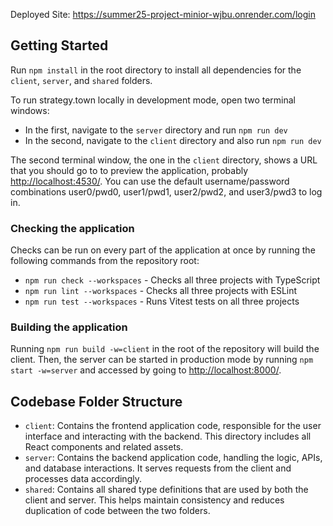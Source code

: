 Deployed Site: https://summer25-project-minior-wjbu.onrender.com/login 

## Getting Started

Run `npm install` in the root directory to install all dependencies for the `client`, `server`, and `shared` folders.

To run strategy.town locally in development mode, open two terminal windows:
 - In the first, navigate to the `server` directory and run `npm run dev`
 - In the second, navigate to the `client` directory and also run `npm run dev`

The second terminal window, the one in the `client` directory, shows a URL that you should go to to preview the application, probably <http://localhost:4530/>. You can use the default username/password combinations user0/pwd0, user1/pwd1, user2/pwd2, and user3/pwd3 to log in.

### Checking the application

Checks can be run on every part of the application at once by running the following commands from the repository root:

- `npm run check --workspaces` - Checks all three projects with TypeScript
- `npm run lint --workspaces` - Checks all three projects with ESLint
- `npm run test --workspaces` - Runs Vitest tests on all three projects

### Building the application

Running `npm run build -w=client` in the root of the repository will build the client. Then, the server can be started in production mode by running `npm start -w=server` and accessed by going to <http://localhost:8000/>.

## Codebase Folder Structure

- `client`: Contains the frontend application code, responsible for the user interface and interacting with the backend. This directory includes all React components and related assets.
- `server`: Contains the backend application code, handling the logic, APIs, and database interactions. It serves requests from the client and processes data accordingly.
- `shared`: Contains all shared type definitions that are used by both the client and server. This helps maintain consistency and reduces duplication of code between the two folders.
